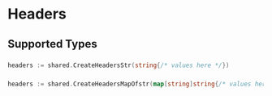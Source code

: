 # Headers


## Supported Types

### 

```go
headers := shared.CreateHeadersStr(string{/* values here */})
```

### 

```go
headers := shared.CreateHeadersMapOfstr(map[string]string{/* values here */})
```

